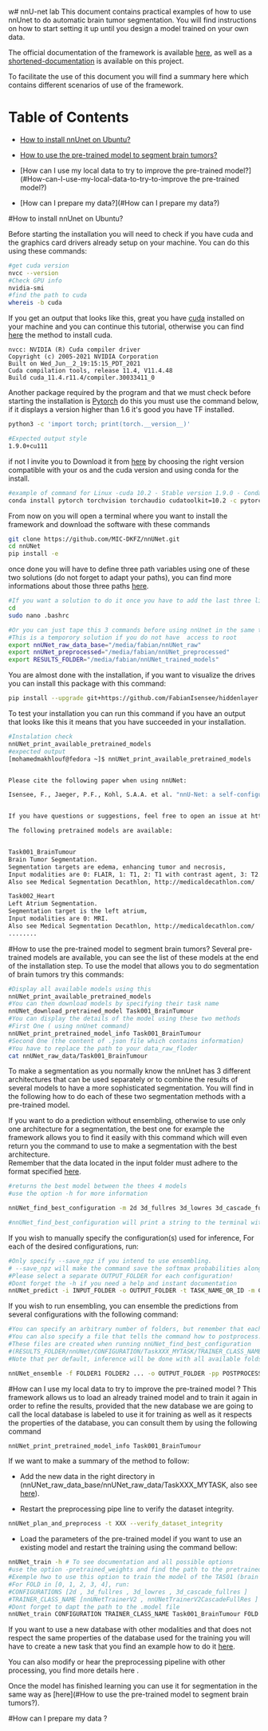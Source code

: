 w# nnU-net lab
This document contains practical examples of how to use nnUnet to do automatic brain tumor segmentation.
You will find instructions on how to start setting it up until you design a model trained on your own data.

The official documentation of the framework is available [here](https://github.com/MIC-DKFZ/nnUNet), as well as a [shortened-documentation](nnU-Net.md) is available on this project.

To facilitate the use of this document you will find a summary here which contains different scenarios of use of the framework.

# Table of Contents
- [How to install nnUnet on Ubuntu?](#How-to-install-nnUnet-on-Ubuntu?)

- [How to use the pre-trained model to segment brain tumors?](#How-to-use-the-pre-trained-model-to-segment-brain-tumors?)

- [How can I use my local data to try to improve the pre-trained model?](#How-can-I-use-my-local-data-to-try-to-improve the pre-trained model?)

- [How can I prepare my data?](#How can I prepare my data?)

#How to install nnUnet on Ubuntu?

Before starting the installation you will need to check if you have cuda and the graphics card drivers already setup on your machine. You can do this using these commands:

```bash
#get cuda version
nvcc --version
#Check GPU info
nvidia-smi
#find the path to cuda
whereis -b cuda
```

If you get an output that looks like this, great you have [cuda](https://developer.nvidia.com/cuda-downloads) installed on your machine and you can continue this tutorial, otherwise you can find [here](https://docs.vmware.com/en/VMware-vSphere-Bitfusion/3.0/Example-Guide/GUID-ABB4A0B1-F26E-422E-85C5-BA9F2454363A.html) the method to install cuda.
```[mohamedmakhlouf@fedora nnUNet]$ nvcc --version
nvcc: NVIDIA (R) Cuda compiler driver
Copyright (c) 2005-2021 NVIDIA Corporation
Built on Wed_Jun__2_19:15:15_PDT_2021
Cuda compilation tools, release 11.4, V11.4.48
Build cuda_11.4.r11.4/compiler.30033411_0
```

Another package required by the program and that we must check before starting the installation is [Pytorch](https://pytorch.org/) do this you must use the command below, if it displays a version higher than 1.6 it's good you have TF installed. 
```bash
python3 -c 'import torch; print(torch.__version__)'

#Expected output style
1.9.0+cu111
```
if not I invite you to Download it from [here](https://pytorch.org/get-started/locally/) by choosing the right version compatible with your os and the cuda version and using conda for the install. 
```bash
#example of command for Linux -cuda 10.2 - Stable version 1.9.0 - Conda - Python
conda install pytorch torchvision torchaudio cudatoolkit=10.2 -c pytorch
```

From now on you will open a terminal where you want to install the framework and download the software with these commands
```bash
git clone https://github.com/MIC-DKFZ/nnUNet.git
cd nnUNet
pip install -e
```


once done you will have to define three path variables using one of these two solutions (do not forget to adapt your paths), you can find more informations about those three paths [here](setting_up_paths.md).
```bash
#If you want a solution to do it once you have to add the last three lines here  to your  .bachrc file using this commands
cd 
sudo nano .bashrc

#Or you can just tape this 3 commands before using nnUnet in the same terminal that you would use after to manipulate nnUnet. 
#This is a temporory solution if you do not have  access to root
export nnUNet_raw_data_base="/media/fabian/nnUNet_raw"
export nnUNet_preprocessed="/media/fabian/nnUNet_preprocessed"
export RESULTS_FOLDER="/media/fabian/nnUNet_trained_models"
```

You are almost done with the installation, if you want to visualize the drives you can install this package with this command:
```bash
pip install --upgrade git+https://github.com/FabianIsensee/hiddenlayer.git@more_plotted_details#egg=hiddenlayer

```

To test your installation you can run this command if you have an output that looks like this it means that you have succeeded in your installation.
```bash
#Instalation check
nnUNet_print_available_pretrained_models
#expected output 
[mohamedmakhlouf@fedora ~]$ nnUNet_print_available_pretrained_models


Please cite the following paper when using nnUNet:

Isensee, F., Jaeger, P.F., Kohl, S.A.A. et al. "nnU-Net: a self-configuring method for deep learning-based biomedical image segmentation." Nat Methods (2020). https://doi.org/10.1038/s41592-020-01008-z


If you have questions or suggestions, feel free to open an issue at https://github.com/MIC-DKFZ/nnUNet

The following pretrained models are available:


Task001_BrainTumour
Brain Tumor Segmentation. 
Segmentation targets are edema, enhancing tumor and necrosis, 
Input modalities are 0: FLAIR, 1: T1, 2: T1 with contrast agent, 3: T2. 
Also see Medical Segmentation Decathlon, http://medicaldecathlon.com/

Task002_Heart
Left Atrium Segmentation. 
Segmentation target is the left atrium, 
Input modalities are 0: MRI. 
Also see Medical Segmentation Decathlon, http://medicaldecathlon.com/
........
```

#How to use the pre-trained model to segment brain tumors?
Several pre-trained models are available, you can see the list of these models at the end of the installation step.
To use the model that allows you to do segmentation of brain tumors try this commands:
```bash
#Display all available models using this
nnUNet_print_available_pretrained_models
#You can then download models by specifying their task name
nnUNet_download_pretrained_model Task001_BrainTumour
#You can display the details of the model using these two methods
#First One ( using nnUnet command)
nnUNet_print_pretrained_model_info Task001_BrainTumour
#Second One (the content of .json file which contains information)
#You have to replace the path to your data_raw_floder
cat nnUNet_raw_data/Task001_BrainTumour
```



To make a segmentation as you normally know the nnUnet has 3 different architectures that can be used separately or to combine the results of several models to have a more sophisticated segmentation. You will find in the following how to do each of these two segmentation methods with a pre-trained model.


If you want to do a prediction without  ensembling, otherwise to use only one architecture for a segmentation, the best one for example the framework allows you to find it easily with this command which will even return you the command to use to make a segmentation with the best architecture.  
Remember that the data located in the input folder must adhere to the format specified [here](data_format_inference.md).
```bash
#returns the best model between the thees 4 models
#use the option -h for more information

nnUNet_find_best_configuration -m 2d 3d_fullres 3d_lowres 3d_cascade_fullres -t 001 --strict

#nnUNet_find_best_configuration will print a string to the terminal with the inference commands you need to use. The easiest way to run inference is to simply use these commands.

```


If you wish to manually specify the configuration(s) used for inference, For each of the desired configurations, run:
```bash
#Only specify --save_npz if you intend to use ensembling.
# --save_npz will make the command save the softmax probabilities alongside of the predicted segmentation masks requiring a lot of disk space.
#Please select a separate OUTPUT_FOLDER for each configuration!
#Dont forget the -h if you need a help and instant documentation
nnUNet_predict -i INPUT_FOLDER -o OUTPUT_FOLDER -t TASK_NAME_OR_ID -m CONFIGURATION --save_npz

```
If you wish to run ensembling, you can ensemble the predictions from several configurations with the following command:
```bash
#You can specify an arbitrary number of folders, but remember that each folder needs to contain npz files that were generated by nnUNet_predict
#You can also specify a file that tells the command how to postprocess.
#These files are created when running nnUNet_find_best_configuration
#(RESULTS_FOLDER/nnUNet/CONFIGURATION/TaskXXX_MYTASK/TRAINER_CLASS_NAME__PLANS_FILE_IDENTIFIER/postprocessing.json or RESULTS_FOLDER/nnUNet/ensembles/TaskXXX_MYTASK/ensemble_X__Y__Z--X__Y__Z/postprocessing.json). You can also choose to not provide a file (simply omit -pp) and nnU-Net will not run postprocessing.
#Note that per default, inference will be done with all available folds. We very strongly recommend you use all 5 folds. Thus, all 5 folds must have been trained prior to running inference. The list of available folds nnU-Net found will be printed at the start of the inference.

nnUNet_ensemble -f FOLDER1 FOLDER2 ... -o OUTPUT_FOLDER -pp POSTPROCESSING_FILE


```

#How can I use my local data to try to improve the pre-trained model ?
This framework allows us to load an already trained model and to train it again in order to refine the results, provided that the new database we are going to call the local database is labeled to use it for training as well as it respects the properties of the database, you can consult them by using the following command
```bash
nnUNet_print_pretrained_model_info Task001_BrainTumour
```
If we want to make a summary of the method to follow:

- Add the new data in the right directory in (nnUNet_raw_data_base/nnUNet_raw_data/TaskXXX_MYTASK, also see [here](dataset_conversion.md)).

- Restart the preprocessing pipe line to verify the dataset integrity.
```bash
nnUNet_plan_and_preprocess -t XXX --verify_dataset_integrity
```
- Load the parameters of the pre-trained model if you want to use an existing model and restart the training using the command bellow:
```bash
nnUNet_train -h # To see documentation and all possible options
#use the option -pretrained_weights and find the path to the pretrained model
#Exemple hwo to use this option to train the model of the TAS01 (brain tumor segmentation
#For FOLD in [0, 1, 2, 3, 4], run:
#CONFIGURATIONS [2d , 3d_fullres , 3d_lowres , 3d_cascade_fullres ]
#TRAINER_CLASS_NAME [nnUNetTrainerV2 , nnUNetTrainerV2CascadeFullRes ]
#Dont forget to dapt the path to the .model file 
nnUNet_train CONFIGURATION TRAINER_CLASS_NAME Task001_BrainTumour FOLD -pretrained_weights nnUNet/nnUNet_trained_models/nnUNet/3d_fullres/Task001_BrainTumour/nnUNetTrainerV2__nnUNetPlansv2.1/fold_FLOD/model_final_checkpoint.model -val --npz

```

If you want to use a new database with other modalities and that does not respect the same properties of the database used for the training you will have to create a new task that you find an example how to do it  [here](dataset_conversion.md).

You can also modify or hear the preprocessing pipeline with other processing, you find more details here .

Once the model has finished learning you can use it for segmentation in the same way as [here](#How to use the pre-trained model to segment brain tumors?).

#How can I prepare my data ?



